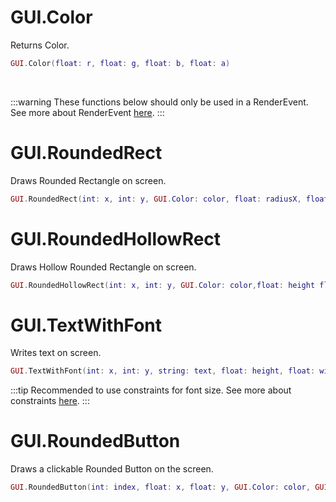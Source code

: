 # GUI.Color
Returns Color.
```lua
GUI.Color(float: r, float: g, float: b, float: a) 
```
<br/>

:::warning
These functions below should only be used in a RenderEvent. See more about RenderEvent [here](global.md).
:::

# GUI.RoundedRect
Draws Rounded Rectangle on screen.
```lua
GUI.RoundedRect(int: x, int: y, GUI.Color: color, float: radiusX, float: radiusY, float: height, float: width)
```

# GUI.RoundedHollowRect
Draws Hollow Rounded Rectangle on screen.
```lua
GUI.RoundedHollowRect(int: x, int: y, GUI.Color: color,float: height float: width, float: rounding, float: shadowSize)
```

# GUI.TextWithFont
Writes text on screen.
```lua
GUI.TextWithFont(int: x, int: y, string: text, float: height, float: width, float: fontSize) 
```
:::tip
Recommended to use constraints for font size. See more about constraints [here](constraints.md).
:::

# GUI.RoundedButton
Draws a clickable Rounded Button on the screen.
```lua
GUI.RoundedButton(int: index, float: x, float: y, GUI.Color: color, GUI.Color: textColor, string: text, float: width, float: height, float: radiusX, float: radiusY, bool: glow) → boolean  
```